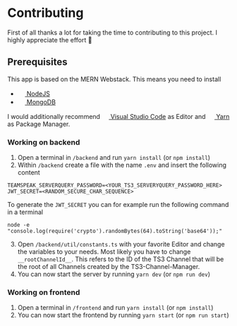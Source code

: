 # Contributing

First of all thanks a lot for taking the time to contributing to this project. I highly appreciate the effort :whale:

## Prerequisites

This app is based on the MERN Webstack. This means you need to install

- [<img src="https://nodejs.org/static/images/favicons/favicon.ico" width="16" height="16"> NodeJS](https://nodejs.org)
- [<img src="https://www.mongodb.com/assets/images/global/favicon.ico" width="16" height="16"> MongoDB](https://www.mongodb.com)

I would additionally recommend [<img src="https://code.visualstudio.com/favicon.ico" width="16" height="16"> Visual Studio Code](https://code.visualstudio.com) as Editor and [<img src="https://yarnpkg.com/favicon-32x32.png" width="16" height="16"> Yarn](https://yarnpkg.com/) as Package Manager.


### Working on backend

1. Open a terminal in `/backend` and run `yarn install` (or `npm install`)
2. Within `/backend` create a file with the name `.env` and insert the following content

```
TEAMSPEAK_SERVERQUERY_PASSWORD=<YOUR_TS3_SERVERYQUERY_PASSWORD_HERE>
JWT_SECRET=<RANDOM_SECURE_CHAR_SEQUENCE>
```

To generate the `JWT_SECRET` you can for example run the following command in a terminal

```
node -e "console.log(require('crypto').randomBytes(64).toString('base64'));"
```

3. Open `/backend/util/constants.ts` with your favorite Editor and change the variables to your needs. Most likely you have to change `__rootChannelId__`. This refers to the ID of the TS3 Channel that will be the root of all Channels created by the TS3-Channel-Manager.
5. You can now start the server by running `yarn dev` (or `npm run dev`)

### Working on frontend


1. Open a terminal in `/frontend` and run `yarn install` (or `npm install`)
2. You can now start the frontend by running `yarn start` (or `npm run start`)
